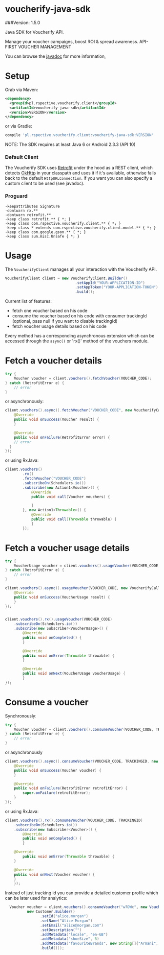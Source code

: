 voucherify-java-sdk
===============

###Version: 1.5.0

Java SDK for Voucherify API.

Manage your voucher campaigns, boost ROI & spread awareness. API-FIRST VOUCHER MANAGEMENT

You can browse the [javadoc](http://rspective.github.io/voucherify-java-sdk/apidocs/index.html) for more information,

Setup
=====

Grab via Maven:
```xml
<dependency>
  <groupId>pl.rspective.voucherify.client</groupId>
  <artifactId>voucherify-java-sdk</artifactId>
  <version>VERSION</version>
</dependency>
```
or via Gradle:
```groovy
compile 'pl.rspective.voucherify.client:voucherify-java-sdk:VERSION'
```

NOTE:
The SDK requires at least Java 6 or Android 2.3.3 (API 10)


### Default Client

The Voucherify SDK uses [Retrofit](http://square.github.io/retrofit/) under the hood as a REST client, which detects [OkHttp](http://square.github.io/okhttp/) in your classpath and uses it if it's available, otherwise falls back to the default `HttpURLConnection`.
If you want you can also specify a custom client to be used (see javadoc).


### Proguard
```
-keepattributes Signature
-dontwarn rx.**
-dontwarn retrofit.**
-keep class retrofit.** { *; }
-keep class com.rspective.voucherify.client.** { *; }
-keep class * extends com.rspective.voucherify.client.model.** { *; }
-keep class com.google.gson.** { *; }
-keep class sun.misc.Unsafe { *; }
```

Usage
=====
The `VoucherifyClient` manages all your interaction with the Voucherify API.

```java
VoucherifyClient client = new VoucherifyClient.Builder()
                                .setAppId("YOUR-APPLICATION-ID")
                                .setAppToken("YOUR-APPLICATION-TOKEN")
                                .build();
```

Current list of features:
- fetch one voucher based on his code
- consume the voucher based on his code with consumer trackingId (optional, pass null if you want to disable trackingId)
- fetch voucher usage details based on his code

Every method has a corresponding asynchronous extension which can be accessed through the `async()` or 'rx()' method of the vouchers module.

Fetch a voucher details
===

```java
try {
    Voucher voucher = client.vouchers().fetchVoucher(VOUCHER_CODE);
} catch (RetrofitError e) {
    // error
}
```

or asynchronously:

```java
client.vouchers().async().fetchVoucher("VOUCHER_CODE", new VoucherifyCallback<Voucher>() {
    @Override
    public void onSuccess(Voucher result) {
    }

    @Override
    public void onFailure(RetrofitError error) {
    // error
  }
});
```

or using RxJava:

```java
client.vouchers()
        .rx()
        .fetchVoucher("VOUCHER_CODE")
        .subscribeOn(Schedulers.io())
        .subscribe(new Action1<Voucher>() {
            @Override
            public void call(Voucher vouchers) {

            }
        }, new Action1<Throwable>() {
            @Override
            public void call(Throwable throwable) {
            }
        });
```

Fetch a voucher usage details
===
```java
try {
    VoucherUsage voucher = client.vouchers().usageVoucher(VOUCHER_CODE);
} catch (RetrofitError e) {
    // error
}

client.vouchers().async().usageVoucher(VOUCHER_CODE, new VoucherifyCallback<VoucherUsage>() {
    @Override
    public void onSuccess(VoucherUsage result) {
    }
});


client.vouchers().rx().usageVoucher(VOUCHER_CODE)
    .subscribeOn(Schedulers.io())
    .subscribe(new Subscriber<VoucherUsage>() {
        @Override
        public void onCompleted() {
        }

        @Override
        public void onError(Throwable throwable) {
        }

        @Override
        public void onNext(VoucherUsage voucherUsage) {
        }
});

```

Consume a voucher
===

Synchronously:

```java
try {
    Voucher voucher = client.vouchers().consumeVoucher(VOUCHER_CODE, TRACKINGID);
} catch (RetrofitError e) {
    // error
}
```
or asynchronously

```java
client.vouchers().async().consumeVoucher(VOUCHER_CODE, TRACKINGID, new VoucherifyCallback<Voucher>() {
    @Override
    public void onSuccess(Voucher voucher) {
    }

    @Override
    public void onFailure(RetrofitError retrofitError) {
        super.onFailure(retrofitError);
    }
});
```

or using RxJava:

```java
client.vouchers().rx().consumeVoucher(VOUCHER_CODE, TRACKINGID)
    .subscribeOn(Schedulers.io())
    .subscribe(new Subscriber<Voucher>() {
        @Override
        public void onCompleted() {
        }

    @Override
        public void onError(Throwable throwable) {
    }

    @Override
    public void onNext(Voucher voucher) {
    }
    });
```

Instead of just tracking id you can provide a detailed customer profile which can be later used for analytics:

```java
  Voucher voucher = client.vouchers().consumeVoucher("w7DWc", new VoucherUsageContext(
          new Customer.Builder()
                .setId("alice.morgan")
                .setName("Alice Morgan")
                .setEmail("alice@morgan.com")
                .setDescription("")
                .addMetadata("locale", "en-GB")
                .addMetadata("shoeSize", 5)
                .addMetadata("favouriteBrands", new String[]{"Armani", "L’Autre Chose", "Vicini"})
                .build()));
```
